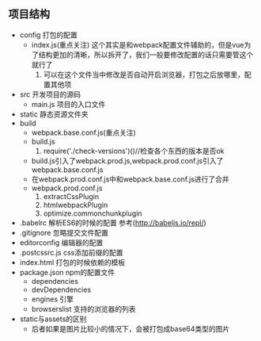## 项目结构
- config 打包的配置
    + index.js(重点关注) 这个其实是和webpack配置文件辅助的，但是vue为了结构更加的清晰，所以拆开了，我们一般要修改配置的话只需要管这个就行了
        1. 可以在这个文件当中修改是否自动开启浏览器，打包之后放哪里，配置其他项
- src 开发项目的源码
    + main.js 项目的入口文件
- static 静态资源文件夹
- build
    + webpack.base.conf.js(重点关注)
    + build.js 
        1. require('./check-versions')()//检查各个东西的版本是否ok
    + build.js引入了webpack.prod.js,webpack.prod.conf.js引入了webpack.base.conf.js 
    + 在webpack.prod.conf.js中和webpack.base.conf.js进行了合并
    + webpack.prod.conf.js
        1. extractCssPlugin
        2. htmlwebpackPlugin
        3. optimize.commonchunkplugin
- .babelrc 解析ES6的时候的配置 参考(http://babeljs.io/repl/)
- .gitignore 忽略提交文件配置
- editorconfig 编辑器的配置
- .postcssrc.js css添加前缀的配置
- index.html 打包的时候依赖的模板
- package.json npm的配置文件
    + dependencies
    + devDependencies
    + engines 引擎
    + browserslist 支持的浏览器的列表
- static与assets的区别
    + 后者如果是图片比较小的情况下，会被打包成base64类型的图片